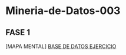 # Mineria-de-Datos-003
## FASE 1
[MAPA MENTAL]
[BASE DE DATOS EJERCICIO](https://github.com/SahoriRamirez/MineriaDeDatos/blob/main/Ej1_BaseDatos_4.pdf)
